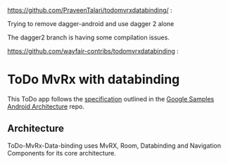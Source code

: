 https://github.com/PraveenTalari/todomvrxdatabinding/ :

Trying to remove dagger-android and use dagger 2 alone

The dagger2 branch is having some compilation issues.


https://github.com/wayfair-contribs/todomvrxdatabinding :

ToDo MvRx with databinding
======================

This ToDo app follows the [specification](https://github.com/googlesamples/android-architecture/wiki/To-do-app-specification) outlined in the [Google Samples Android Architecture](https://github.com/googlesamples/android-architecture) repo.

## Architecture
ToDo-MvRx-Data-binding uses MvRX, Room, Databinding and Navigation Components for its core architecture.
